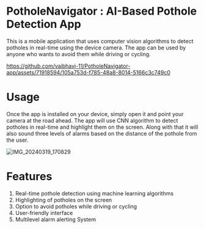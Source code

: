 
# PotholeNavigator :  AI-Based Pothole Detection App
This is a mobile application that uses computer vision algorithms to detect potholes in real-time using the device camera. The app can be used by anyone who wants to avoid them while driving or cycling.

https://github.com/vaibhavj-11/PotholeNavigator-app/assets/71918594/105a753d-f785-48a8-8014-5166c3c749c0

# Usage
Once the app is installed on your device, simply open it and point your camera at the road ahead. The app will use CNN algorithm to detect potholes in real-time and highlight them on the screen. Along with that it will also sound three levels of alarms based on the distance of the pothole from the user.

![IMG_20240319_170829](https://github.com/vaibhavj-11/PotholeNavigator-app/assets/71918594/ebb37908-4339-4a61-a4c8-760b0a7bb3b1)

# Features

1. Real-time pothole detection using machine learning algorithms
2. Highlighting of potholes on the screen
3. Option to avoid potholes while driving or cycling
4. User-friendly interface
5. Multilevel alarm alerting System
